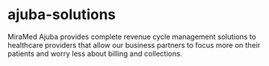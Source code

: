 # ajuba-solutions
MiraMed Ajuba provides complete revenue cycle management solutions to healthcare providers that allow our business partners to focus more on their patients and worry less about billing and collections.
